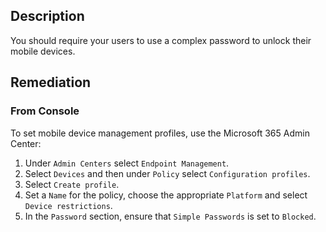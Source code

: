 ## Description

You should require your users to use a complex password to unlock their mobile devices.

## Remediation

### From Console

To set mobile device management profiles, use the Microsoft 365 Admin Center:

1. Under `Admin Centers` select `Endpoint Management`.
2. Select `Devices` and then under `Policy` select `Configuration profiles`.
3. Select `Create profile`.
4. Set a `Name` for the policy, choose the appropriate `Platform` and select `Device restrictions`.
5. In the `Password` section, ensure that `Simple Passwords` is set to `Blocked`.
